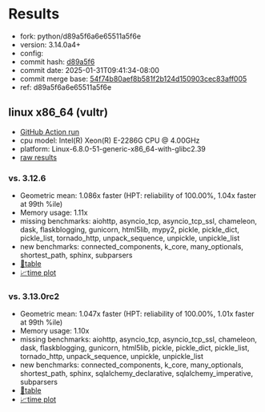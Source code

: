 # Results

- fork: python/d89a5f6a6e65511a5f6e
- version: 3.14.0a4+
- config: 
- commit hash: [d89a5f6](https://github.com/python/cpython/commit/d89a5f6)
- commit date: 2025-01-31T09:41:34-08:00
- commit merge base: [54f74b80aef8b581f2b124d150903cec83aff005](https://github.com/python/cpython/commit/54f74b80aef8b581f2b124d150903cec83aff005)
- ref: d89a5f6a6e65511a5f6e

## linux x86_64 (vultr)

- [GitHub Action run](https://github.com/facebookexperimental/free-threading-benchmarking/actions/runs/13083050794)
- cpu model: Intel(R) Xeon(R) E-2286G CPU @ 4.00GHz
- platform: Linux-6.8.0-51-generic-x86_64-with-glibc2.39
- [raw results](bm-20250131-vultr-x86_64-python-d89a5f6a6e65511a5f6e-3.14.0a4%2B-d89a5f6.json)

### vs. 3.12.6

- Geometric mean: 1.086x faster (HPT: reliability of 100.00%, 1.04x faster at 99th %ile)
- Memory usage: 1.11x
- missing benchmarks: aiohttp, asyncio_tcp, asyncio_tcp_ssl, chameleon, dask, flaskblogging, gunicorn, html5lib, mypy2, pickle, pickle_dict, pickle_list, tornado_http, unpack_sequence, unpickle, unpickle_list
- new benchmarks: connected_components, k_core, many_optionals, shortest_path, sphinx, subparsers
- [📄table](bm-20250131-vultr-x86_64-python-d89a5f6a6e65511a5f6e-3.14.0a4%2B-d89a5f6-vs-3.12.6.md)
- [📈time plot](bm-20250131-vultr-x86_64-python-d89a5f6a6e65511a5f6e-3.14.0a4%2B-d89a5f6-vs-3.12.6.svg)

### vs. 3.13.0rc2

- Geometric mean: 1.047x faster (HPT: reliability of 100.00%, 1.01x faster at 99th %ile)
- Memory usage: 1.10x
- missing benchmarks: aiohttp, asyncio_tcp, asyncio_tcp_ssl, chameleon, dask, flaskblogging, gunicorn, html5lib, pickle, pickle_dict, pickle_list, tornado_http, unpack_sequence, unpickle, unpickle_list
- new benchmarks: connected_components, k_core, many_optionals, shortest_path, sphinx, sqlalchemy_declarative, sqlalchemy_imperative, subparsers
- [📄table](bm-20250131-vultr-x86_64-python-d89a5f6a6e65511a5f6e-3.14.0a4%2B-d89a5f6-vs-3.13.0rc2.md)
- [📈time plot](bm-20250131-vultr-x86_64-python-d89a5f6a6e65511a5f6e-3.14.0a4%2B-d89a5f6-vs-3.13.0rc2.svg)

